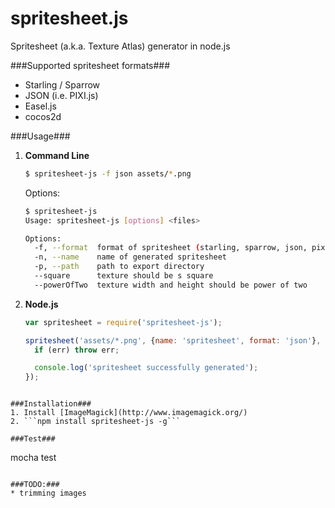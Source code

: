 spritesheet.js
==============

Spritesheet (a.k.a. Texture Atlas) generator in node.js

###Supported spritesheet formats###
* Starling / Sparrow
* JSON (i.e. PIXI.js)
* Easel.js
* cocos2d

###Usage###
1. **Command Line**
    ```bash
    $ spritesheet-js -f json assets/*.png
    ```
    Options:
    ```bash
    $ spritesheet-js
    Usage: spritesheet-js [options] <files>

	Options:
	  -f, --format  format of spritesheet (starling, sparrow, json, pixi.js, easel.js, cocos2d)  [default: "json"]
	  -n, --name    name of generated spritesheet                                                [default: "spritesheet"]
	  -p, --path    path to export directory                                                     [default: "."]
	  --square      texture should be s square                                                   [default: true]
	  --powerOfTwo  texture width and height should be power of two                              [default: true]
    ```
2. **Node.js**
    ```javascript
    var spritesheet = require('spritesheet-js');
    
    spritesheet('assets/*.png', {name: 'spritesheet', format: 'json'}, function (err) {
      if (err) throw err;

      console.log('spritesheet successfully generated');
    });
  ```
  
###Installation###
1. Install [ImageMagick](http://www.imagemagick.org/)
2. ```npm install spritesheet-js -g```

###Test###
```
mocha test
```

###TODO:###
* trimming images
